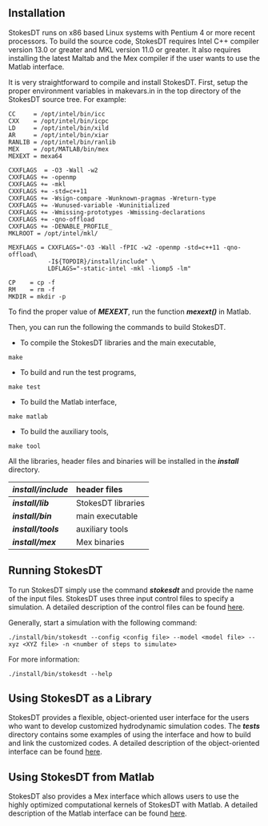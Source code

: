 ## Installation ##

StokesDT runs on x86 based Linux systems with Pentium 4 or more recent processors. To build the source code, StokesDT requires Intel C++ compiler version 13.0 or greater and MKL version 11.0 or greater. It also requires installing the latest Maltab and the Mex compiler if the user wants to use the Matlab interface.

It is very straightforward to compile and install StokesDT. First, setup the proper environment variables in makevars.in in the top directory of the StokesDT source tree. For example:
```
CC     = /opt/intel/bin/icc
CXX    = /opt/intel/bin/icpc
LD     = /opt/intel/bin/xild
AR     = /opt/intel/bin/xiar
RANLIB = /opt/intel/bin/ranlib
MEX    = /opt/MATLAB/bin/mex
MEXEXT = mexa64

CXXFLAGS  = -O3 -Wall -w2
CXXFLAGS += -openmp
CXXFLAGS += -mkl
CXXFLAGS += -std=c++11
CXXFLAGS += -Wsign-compare -Wunknown-pragmas -Wreturn-type
CXXFLAGS += -Wunused-variable -Wuninitialized
CXXFLAGS += -Wmissing-prototypes -Wmissing-declarations
CXXFLAGS += -qno-offload
CXXFLAGS += -DENABLE_PROFILE_
MKLROOT = /opt/intel/mkl/

MEXFLAGS = CXXFLAGS="-O3 -Wall -fPIC -w2 -openmp -std=c++11 -qno-offload\
           -I${TOPDIR}/install/include" \
           LDFLAGS="-static-intel -mkl -liomp5 -lm"

CP    = cp -f
RM    = rm -f
MKDIR = mkdir -p
```

To find the proper value of _**MEXEXT**_, run the function _**mexext()**_ in Matlab.

Then, you can run the following the commands to build StokesDT.

  * To compile the StokesDT libraries and the main executable,
```
make
```
  * To build and run the test programs,
```
make test
```
  * To build the Matlab interface,
```
make matlab
```
  * To build the auxiliary tools,
```
make tool
```

All the libraries, header files and binaries will be installed in the _**install**_ directory.

| _**install/include**_ | header files |
|:----------------------|:-------------|
| _**install/lib**_     | StokesDT libraries |
| _**install/bin**_     | main executable |
| _**install/tools**_   | auxiliary tools |
| _**install/mex**_     | Mex binaries |

## Running StokesDT ##

To run StokesDT simply use the command _**stokesdt**_ and provide the name of the input files. StokesDT uses three input control files to specify a simulation. A detailed description of the control files can be found [here](ControlFile.md).

Generally, start a simulation with the following command:
```
./install/bin/stokesdt --config <config file> --model <model file> --xyz <XYZ file> -n <number of steps to simulate>
```

For more information:
```
./install/bin/stokesdt --help
```

## Using StokesDT as a Library ##

StokesDT provides a flexible, object-oriented user interface for the users who want to develop customized hydrodynamic simulation codes. The _**tests**_ directory contains some examples of using the interface and how to build and link the customized codes. A detailed description of the object-oriented interface can be found [here](API.md).

## Using StokesDT from Matlab ##

StokesDT also provides a Mex interface which allows users to use the highly optimized computational kernels of StokesDT with Matlab. A detailed description of the Matlab interface can be found [here](MexInterface.md).